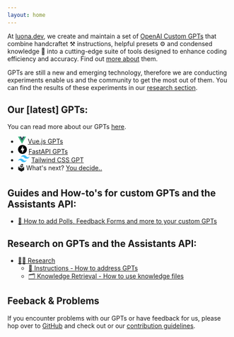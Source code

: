 ```yaml
---
layout: home
---
```


At [luona.dev](https://luona.dev), we create and maintain a set of [OpenAI Custom GPTs](https://openai.com/blog/introducing-gpts) that combine handcraftet ⚒️ instructions, helpful presets ⚙️ and condensed knowledge 🧠 into a cutting-edge suite of tools designed to enhance coding efficiency and accuracy. Find out [more about](/gpts/) them.

GPTs are still a new and emerging technology, therefore we are conducting experiments enable us and the community to get the most out of them. You can find the results of these experiments in our [research section](/research/).

## Our [latest] GPTs:
You can read more about our GPTs [here](/gpts/).
- <img src="/assets/vuejs/vuejs-logo.svg" height="16" /> [Vue.js GPTs](/gpts/vuejs/)
- <img src="/assets/fastapi/fastapi-logo.svg" height="20" style="margin-right:4px;"/>[FastAPI GPTs](/gpts/fastapi/)
- <img src="/assets/gpts/tailwind/tailwind-logo.svg" height="16" /> [Tailwind CSS GPT](/gpts/tailwind/)
- 🗳️ What's next? [You decide..](https://app.formbricks.com/s/clpiu0pdy2vylqg72ki5ikev0) 

## Guides and How-to's for custom GPTs and the Assistants API:
- [📝 How to add Polls, Feedback Forms and more to your custom GPTs](/guides/formbricks-in-gpts)

## Research on GPTs and the Assistants API:
- [🧑‍🔬 Research](/research/)
    - [👋 Instructions - How to address GPTs](/research/adressing-experiment/)
    - [🗂️ Knowledge Retrieval - How to use knowledge files](/research/knowledge-retrieval-experiment/)

## Feeback & Problems

If you encounter problems with our GPTs or have feedback for us, please hop over to [GitHub](https://github.com/luona-dev/latestGPTs/) and check out or our [contribution guidelines](https://github.com/luona-dev/latestGPTs#contribution-guidelines).

